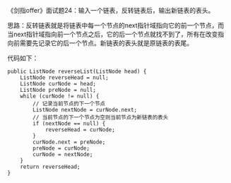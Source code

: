 《剑指offer》面试题24：输入一个链表，反转链表后，输出新链表的表头。

思路：反转链表就是将链表中每一个节点的next指针域指向它的前一个节点，而当next指针域指向前一个节点之后，它的后一个节点就找不到了，所有在改变指向前需要先记录它的后一个节点。新链表的表头就是原链表的表尾。

代码如下：
```
public ListNode reverseList(ListNode head) {
    ListNode reverseHead = null;
    ListNode curNode = head;
    ListNode preNode = null;
    while (curNode != null) {
        // 记录当前节点的下一个节点
        ListNode nextNode = curNode.next;
        // 当前节点的下一个节点为空则当前节点为新链表的表头
        if (nextNode == null) {
            reverseHead = curNode;
        }
        curNode.next = preNode;
        preNode = curNode;
        curNode = nextNode;
    }
    return reverseHead;
}
```
